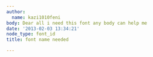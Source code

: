 ```yaml
---
author:
  name: kazi1010feni
body: Dear all i need this font any body can help me
date: '2013-02-03 13:34:21'
node_type: font_id
title: font name needed

---
```

